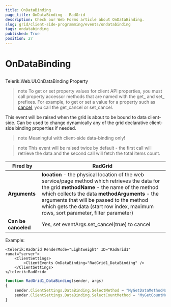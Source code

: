 ```yaml
---
title: OnDataBinding
page_title: OnDataBinding - RadGrid
description: Check our Web Forms article about OnDataBinding.
slug: grid/client-side-programming/events/ondatabinding
tags: ondatabinding
published: True
position: 27
---
```


# OnDataBinding



## 

Telerik.Web.UI.OnDataBinding Property

>note To get or set property values for client API properties, you must call property accessor methods that are named with the get_ and set_ prefixes. For example, to get or set a value for a property such as [cancel](https://msdn.microsoft.com/en-us/library/bb310859.aspx), you call the get_cancel or set_cancel.
>


This event will be raised when the grid is about to be bound to data client-side. Can be used to change dynamically any of the grid declarative client-side binding properties if needed.

>note Meaningful with client-side data-binding only!
>


>note This event will be raised twice by default - the first call will retrieve the data and the second call will fetch the total items count.
>



|  **Fired by**  | RadGrid |
| ------ | ------ |
| **Arguments** | **location** - the physical location of the web service/page method which retrieves the data for the grid **methodName** - the name of the method which collects the data **methodArguments** - the arguments that will be passed to the method which gets the data (start row index, maximum rows, sort parameter, filter parameter)|
| **Can be canceled** |Yes, set eventArgs.set_cancel(true) to cancel|

Example:

````ASP.NET
<telerik:RadGrid RenderMode="Lightweight" ID="RadGrid1" runat="server">
    <ClientSettings>
        <ClientEvents OnDataBinding="RadGrid1_DataBinding" />
    </ClientSettings>
</telerik:RadGrid>
````



````JavaScript
function RadGrid1_DataBinding(sender, args)
{
    sender.ClientSettings.DataBinding.SelectMethod = "MyGetDataMethodName";
    sender.ClientSettings.DataBinding.SelectCountMethod = "MyGetCountMethodName";
}
````


